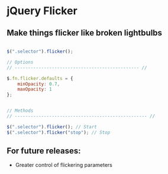 # jQuery Flicker
## Make things flicker like broken lightbulbs

``` javascript

$(".selector").flicker();

// Options
// ----------------------------------------------- //

$.fn.flicker.defaults = {
    minOpacity: 0.7,
    maxOpacity: 1
};


// Methods
// -------------------------------------------------- //

$(".selector").flicker(); // Start
$(".selector").flicker("stop"); // Stop

```

## For future releases:

- Greater control of flickering parameters
